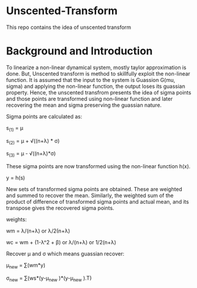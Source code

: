 # Unscented-Transform
This repo contains the idea of unscented transform
# Background and Introduction
To linearize a non-linear dynamical system, mostly taylor approximation is done. But, Unscented transform is method to skillfully exploit the non-linear function. It is assumed that the input to the system is Guassion G(mu, sigma) and applying the non-linear function, the output loses its guassian property. Hence, the unscented transfrom presents the idea of sigma points and those points are transformed using non-linear function and later recovering the mean and sigma preserving the guassian nature.

Sigma points are calculated as:

s<sub>(1)</sub> = &mu;

s<sub>(2)</sub> = &mu; + &radic;((n+&lambda;) * &sigma;)

s<sub>(3)</sub> = &mu; -  &radic;((n+&lambda;)*&sigma;)



These sigma points are now transformed using the non-linear function h(x).

y = h(s)

New sets of transformed sigma points are obtained. These are weighted and summed to recover the mean. Similarly, the weighted sum of the product of difference of transformed sigma points and actual mean, and its transpose gives the recovered sigma points.

weights: 

wm = &lambda;/(n+&lambda;) or &lambda;/2(n+&lambda;)

wc = wm + (1-&lambda;^2 + &beta;) or &lambda;/(n+&lambda;) or 1/2(n+&lambda;)

Recover &mu; and &sigma; which means guassian recover:

&mu;<sub>new</sub> = &sum;(wm*y)

&sigma;<sub>new</sub> = &sum;(ws*(y-&mu;<sub>new</sub> )*(y-&mu;<sub>new</sub> ).T)





